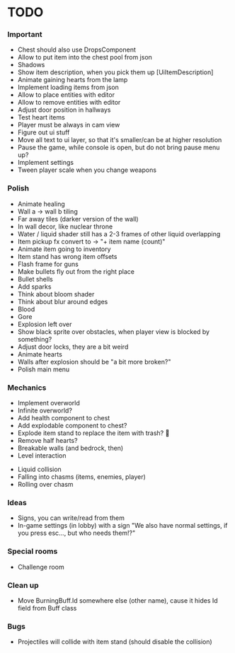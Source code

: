 # TODO

### Important

* Chest should also use DropsComponent
* Allow to put item into the chest pool from json
* Shadows
* Show item description, when you pick them up [UiItemDescription]
* Animate gaining hearts from the lamp
* Implement loading items from json
* Allow to place entities with editor
* Allow to remove entities with editor
* Adjust door position in hallways
* Test heart items
* Player must be always in cam view
* Figure out ui stuff
* Move all text to ui layer, so that it's smaller/can be at higher resolution
* Pause the game, while console is open, but do not bring pause menu up?
* Implement settings
* Tween player scale when you change weapons

### Polish

* Animate healing
* Wall a -> wall b tiling
* Far away tiles (darker version of the wall)
* In wall decor, like nuclear throne
* Water / liquid shader still has a 2-3 frames of other liquid overlapping
* Item pickup fx convert to -> "+ item name (count)"
* Animate item going to inventory
* Item stand has wrong item offsets
* Flash frame for guns
* Make bullets fly out from the right place
* Bullet shells
* Add sparks
* Think about bloom shader
* Think about blur around edges
* Blood
* Gore
* Explosion left over
* Show black sprite over obstacles, when player view is blocked by something?
* Adjust door locks, they are a bit weird
* Animate hearts
* Walls after explosion should be "a bit more broken?"
* Polish main menu

### Mechanics

* Implement overworld
* Infinite overworld?
* Add health component to chest
* Add explodable component to chest?
* Explode item stand to replace the item with trash? :thinking:
* Remove half hearts?
* Breakable walls (and bedrock, then)
* Level interaction
 + Liquid collision
 + Falling into chasms (items, enemies, player)
 + Rolling over chasm

### Ideas

* Signs, you can write/read from them
* In-game settings (in lobby) with a sign "We also have normal settings, if you press esc..., but who needs them!?"

### Special rooms

* Challenge room

### Clean up

* Move BurningBuff.Id somewhere else (other name), cause it hides Id field from Buff class

### Bugs

* Projectiles will collide with item stand (should disable the collision)